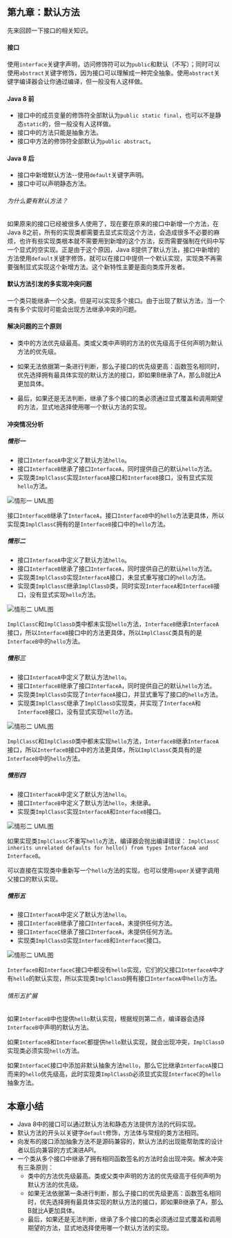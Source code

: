 ## 第九章：默认方法

先来回顾一下接口的相关知识。

#### 接口

使用`interface`关键字声明，访问修饰符可以为`public`和默认（不写）；同时可以使用`abstract`关键字修饰，因为接口可以理解成一种完全抽象。使用`abstract`关键字编译器会让你通过编译，但一般没有人这样做。

#### Java 8 前

- 接口中的成员变量的修饰符全部默认为`public static final`，也可以不是静态`static`的，但一般没有人这样做。
- 接口中的方法只能是抽象方法。
- 接口中方法的修饰符全部默认为`public abstract`。

#### Java 8 后

- 接口中新增默认方法--使用`default`关键字声明。
- 接口中可以声明静态方法。

###### 为什么要有默认方法？
如果原来的接口已经被很多人使用了，现在要在原来的接口中新增一个方法，在Java 8之前，所有的实现类都需要去显式实现这个方法，会造成很多不必要的麻烦，也许有些实现类根本就不需要用到新增的这个方法，反而需要强制在代码中写一个显式的空实现。正是由于这个原因，Java 8提供了默认方法，接口中新增的方法使用`default`关键字修饰，就可以在接口中提供一个默认实现，实现类不再需要强制显式实现这个新增方法。这个新特性主要是面向类库开发者。

#### 默认方法引发的多实现冲突问题
一个类只能继承一个父类，但是可以实现多个接口。由于出现了默认方法，当一个类有多个实现时可能会出现方法继承冲突的问题。

#### 解决问题的三个原则
- 类中的方法优先级最高。类或父类中声明的方法的优先级高于任何声明为默认方法的优先级。

- 如果无法依据第一条进行判断，那么子接口的优先级更高：函数签名相同时，优先选择拥有最具体实现的默认方法的接口，即如果B继承了A，那么B就比A更加具体。

- 最后，如果还是无法判断，继承了多个接口的类必须通过显式覆盖和调用期望的方法，显式地选择使用哪一个默认方法的实现。

#### 冲突情况分析
##### 情形一
- 接口`InterfaceA`中定义了默认方法`hello`。
- 接口`InterfaceB`继承了接口`InterfaceA`，同时提供自己的默认`hello`方法。
- 实现类`ImplClassC`实现`InterfaceA`接口和`InterfaceB`接口，没有显式实现`hello`方法。

![情形一 UML图](../assets/9-case1.png)

接口`InterfaceB`继承了`InterfaceA`，接口`InterfaceB`中的`hello`方法更具体，所以实现类`ImplClassC`拥有的是`InterfaceB`接口中的`hello`方法。

##### 情形二
- 接口`InterfaceA`中定义了默认方法`hello`。
- 接口`InterfaceB`继承了接口`InterfaceA`，同时提供自己的默认`hello`方法。
- 实现类`ImplClassD`实现`InterfaceA`接口，未显式重写接口的`hello`方法。
- 实现类`ImplClassC`继承`ImplClassD`类，同时实现`InterfaceA`和`InterfaceB`接口，没有显式实现`hello`方法。

![情形二 UML图](../assets/9-case2.png)

`ImplClassC`和`ImplClassD`类中都未实现`hello`方法，`InterfaceB`继承`InterfaceA`接口，所以`InterfaceB`接口中的方法更具体，所以`ImplClassC`类具有的是`InterfaceB`中的`hello`方法。

##### 情形三
- 接口`InterfaceA`中定义了默认方法`hello`。
- 接口`InterfaceB`继承了接口`InterfaceA`，同时提供自己的默认`hello`方法。
- 实现类`ImplClassD`实现了`InterfaceA`接口，并显式重写了接口的`hello`方法。
- 实现类`ImplClassC`继承了`ImplClassD`实现类，并实现了`InterfaceA`和`InterfaceB`接口，没有显式实现`hello`方法。

![情形二 UML图](../assets/9-case3.png)

`ImplClassC`和`ImplClassD`类中都未实现`hello`方法，`InterfaceB`继承`InterfaceA`接口，所以`InterfaceB`接口中的方法更具体，所以`ImplClassC`类具有的是`InterfaceB`中的`hello`方法。

##### 情形四
- 接口`InterfaceA`中定义了默认方法`hello`。
- 接口`InterfaceB`中定义了默认方法`hello`，未继承。
- 实现类`ImplClassC`实现`InterfaceA`和`InterfaceB`接口。

![情形二 UML图](../assets/9-case4.png)

如果实现类`ImplClassC`不重写`hello`方法，编译器会抛出编译错误：
`ImplClassC inherits unrelated defaults for hello() from types InterfaceA and InterfaceB`。

可以直接在实现类中重新写一个`hello`方法的实现，也可以使用`super`关键字调用父接口的默认实现。

##### 情形五
- 接口`InterfaceA`中定义了默认方法`hello`。
- 接口`InterfaceB`继承了接口`InterfaceA`，未提供任何方法。
- 接口`InterfaceC`继承了接口`InterfaceA`，未提供任何方法。
- 实现类`ImplClassD`实现`InterfaceB`和`InterfaceC`接口。

![情形二 UML图](../assets/9-case5.png)

`InterfaceB`和`InterfaceC`接口中都没有`hello`实现，它们的父接口`InterfaceA`中才有`hello`的默认实现，所以实现类`ImplClassD`拥有接口`InterfaceA`中`hello`方法。

###### 情形五扩展
如果`InterfaceB`中也提供`hello`默认实现，根据规则第二点，编译器会选择`InterfaceB`中声明的默认方法。

如果`InterfaceB`和`InterfaceC`都提供`hello`默认实现，就会出现冲突，`ImplClassD`实现类必须实现`hello`方法。

如果`InterfaceC`接口中添加非默认抽象方法`hello`，那么它比继承`InterfaceA`接口而来的`hello`优先级高，此时实现类`ImplClassD`必须显式实现`InterfaceC`的`hello`抽象方法。

## 本章小结
- Java 8中的接口可以通过默认方法和静态方法提供方法的代码实现。
- 默认方法的开头以关键字`default`修饰，方法体与常规的类方法相同。
- 向发布的接口添加抽象方法不是源码兼容的，默认方法的出现能帮助库的设计者以后向兼容的方式演进API。
- 一个类从多个接口中继承了拥有相同函数签名的方法时会出现冲突。解决冲突有三条原则：
  - 类中的方法优先级最高。类或父类中声明的方法的优先级高于任何声明为默认方法的优先级。
  - 如果无法依据第一条进行判断，那么子接口的优先级更高：函数签名相同时，优先选择拥有最具体实现的默认方法的接口，即如果B继承了A，那么B就比A更加具体。
  - 最后，如果还是无法判断，继承了多个接口的类必须通过显式覆盖和调用期望的方法，显式地选择使用哪一个默认方法的实现。